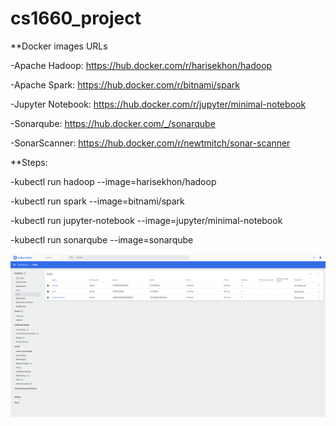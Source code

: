 # cs1660_project
**Docker images URLs

-Apache Hadoop: https://hub.docker.com/r/harisekhon/hadoop

-Apache Spark: https://hub.docker.com/r/bitnami/spark

-Jupyter Notebook: https://hub.docker.com/r/jupyter/minimal-notebook

-Sonarqube: https://hub.docker.com/_/sonarqube

-SonarScanner: https://hub.docker.com/r/newtmitch/sonar-scanner

**Steps: 

-kubectl run hadoop --image=harisekhon/hadoop

-kubectl run spark --image=bitnami/spark

-kubectl run jupyter-notebook --image=jupyter/minimal-notebook

-kubectl run sonarqube --image=sonarqube

![image](https://github.com/angel4576/cs1660_project/blob/master/Kubernetes.png)
